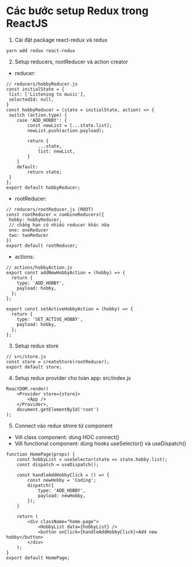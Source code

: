 # Các bước setup Redux trong ReactJS

1. Cài đặt package react-redux và redux

```
yarn add redux react-redux
```

2. Setup reducers, rootReducer và action creator

- reducer:

```
// reducers/hobbyReducer.js
const initialState = {
 list: ['Listening to music'],
 selectedId: null,
}
const hobbyReducer = (state = initialState, action) => {
 switch (action.type) {
    case 'ADD_HOBBY': {
        const newList = [...state.list];
        newList.push(action.payload);

        return {
            ...state,
            list: newList,
        }
    }
    default:
        return state;
 }
};
export default hobbyReducer;
```

- rootReducer:

```
// reducers/rootReducer.js (ROOT)
const rootReducer = combineReducers({
 hobby: hobbyReducer,
 // chẳng hạn có nhiều reducer khác nữa
 one: oneReducer
 two: twoReducer
})
export default rootReducer;
```

- actions:

```
// actions/hobbyAction.js
export const addNewHobbyAction = (hobby) => {
  return {
    type: 'ADD_HOBBY',
    payload: hobby,
  };
};

export const setActiveHobbyAction = (hobby) => {
  return {
    type: 'SET_ACTIVE_HOBBY',
    payload: hobby,
  };
};
```

3. Setup redux store

```
// src/store.js
const store = createStore(rootReducer);
export default store;
```

4. Setup redux provider cho toàn app: src/index.js

```
ReactDOM.render(
    <Provider store={store}>
        <App />
    </Provider>,
    document.getElementById('root')
);
```

5. Connect vào redux strore từ component

- Với class component: dùng HOC connect()
- Với functional component: dùng hooks useSelector() và useDispatch()

```
function HomePage(props) {
    const hobbyList = useSelector(state => state.hobby.list);
    const dispatch = useDispatch();

    const handleAddHobbyClick = () => {
        const newHobby = 'Coding';
        dispatch({
            type: 'ADD_HOBBY',
            payload: newHobby,
        });
    }

    return (
        <div className="home-page">
            <HobbyList data={hobbyList} />
            <button onClick={handleAddHobbyClick}>Add new hobby</button>
        </div>
    );
}
export default HomePage;
```
